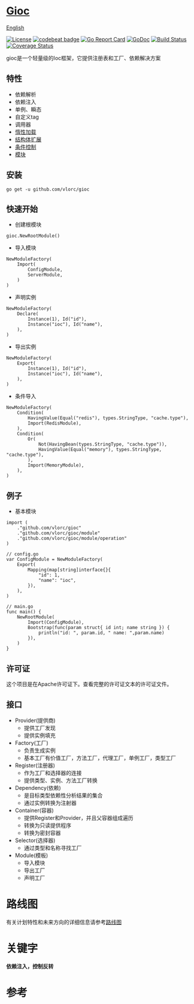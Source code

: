 # [Gioc](https://github.com/vlorc/gioc)

[English](https://github.com/vlorc/gioc/blob/master/README.md)

[![License](https://img.shields.io/:license-apache-blue.svg)](https://opensource.org/licenses/Apache-2.0)
[![codebeat badge](https://codebeat.co/badges/c41b426c-4121-4dc8-99c2-f1b60574be64)](https://codebeat.co/projects/github-com-vlorc-gioc-master)
[![Go Report Card](https://goreportcard.com/badge/github.com/vlorc/gioc)](https://goreportcard.com/report/github.com/vlorc/gioc)
[![GoDoc](https://godoc.org/github.com/vlorc/gioc?status.svg)](https://godoc.org/github.com/vlorc/gioc)
[![Build Status](https://travis-ci.org/vlorc/gioc.svg?branch=master)](https://travis-ci.org/vlorc/gioc)
[![Coverage Status](https://coveralls.io/repos/github/vlorc/gioc/badge.svg?branch=master)](https://codecov.io/gh/vlorc/gioc)

gioc是一个轻量级的Ioc框架，它提供注册表和工厂、依赖解决方案

## 特性

* 依赖解析
* 依赖注入
* 单例、瞬态
* 自定义tag
* 调用器
* [惰性加载](https://github.com/vlorc/gioc/blob/master/examples/lazy/main.go)
* [结构体扩展](https://github.com/vlorc/gioc/blob/master/examples/depend/main.go)
* [条件控制](https://github.com/vlorc/gioc/blob/master/examples/cond/main.go)
* [模块](https://github.com/vlorc/gioc/blob/master/examples/module/main.go)

## 安装

	go get -u github.com/vlorc/gioc

## 快速开始

* 创建根模块

```golang
gioc.NewRootModule()
```

* 导入模块

```golang
NewModuleFactory(
    Import(
        ConfigModule,
        ServerModule,
    )
)
```

* 声明实例

```golang
NewModuleFactory(
    Declare(
        Instance(1), Id("id"),
        Instance("ioc"), Id("name"),
    ),
)
```

* 导出实例

```golang
NewModuleFactory(
    Export(
        Instance(1), Id("id"),
        Instance("ioc"), Id("name"),
    ),
)
```

* 条件导入

```golang
NewModuleFactory(
    Condition(
        HavingValue(Equal("redis"), types.StringType, "cache.type"),
        Import(RedisModule),
    ),
    Condition(
        Or(
            Not(HavingBean(types.StringType, "cache.type")),
            HavingValue(Equal("memory"), types.StringType, "cache.type"),
        ),
        Import(MemoryModule),
    ),
)
```

## 例子

* 基本模块

```golang
import (
    ."github.com/vlorc/gioc"
    ."github.com/vlorc/gioc/module"
    ."github.com/vlorc/gioc/module/operation"
)

// config.go
var ConfigModule = NewModuleFactory(
    Export(
        Mapping(map[string]interface{}{
            "id": 1,
            "name": "ioc",
        }),
    ),
)

// main.go
func main() {
    NewRootModule(
        Import(ConfigModule),
        Bootstrap(func(param struct{ id int; name string }) {
            println("id: ", param.id, " name: ",param.name)
        }),
    )
}
```

## 许可证

这个项目是在Apache许可证下。查看完整的许可证文本的许可证文件。

## 接口

+ Provider(提供商)
    + 提供工厂发现
    + 提供实例填充
+ Factory(工厂)
    + 负责生成实例
    + 基本工厂有价值工厂，方法工厂，代理工厂，单例工厂，类型工厂
+ Register(注册器)
    + 作为工厂和选择器的连接
    + 提供类型、实例、方法工厂转换
+ Dependency(依赖)
    + 是目标类型依赖性分析结果的集合
    + 通过实例转换为注射器
+ Container(容器)
    + 提供Register和Provider，并且父容器组成遍历
    + 转换为只读提供程序
    + 转换为密封容器
+ Selector(选择器)
    + 通过类型和名称寻找工厂
+ Module(模板)
    + 导入模块
    + 导出工厂
    + 声明工厂

# 路线图

有关计划特性和未来方向的详细信息请参考[路线图](https://github.com/vlorc/gioc/blob/master/ROADMAP.md)

# 关键字

**依赖注入，控制反转**

# 参考
